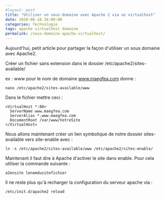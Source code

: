```yaml
---
#layout: post
title: "Utiliser un sous-domaine avec Apache 2 via un virtualhost"
date: 2020-06-18 16:00:00
categories: Technologie
tags: apache virtualhost domaine
permalink: /sous-domaine-apache-virtualhost/
---
```

Aujourd'hui, petit article pour partager la façon d'utiliser un sous domaine avec Apache2.

Créer un fichier sans extension dans le dossier /etc/apache2/sites-available/

ex : www pour le nom de domaine www.maegfea.com donne :

`nano /etc/apache2/sites-available/www`

Dans le fichier mettre ceci :

```
<VirtualHost *:80>
  ServerName www.maegfea.com
  ServerAlias *.www.maegfea.com
  DocumentRoot /var/www/VotreSite
</VirtualHost>
```

Nous allons maintenant créer un lien symbolique de notre dossier sites-available vers site-enable avec :

`ln -s /etc/apache2/sites-available/www /etc/apache2/sites-enable/`

Maintenant il faut dire à Apache d'activer le site dans enable.
Pour cela utiliser la commande suivante :

`a2ensite lenomdusitefichier`

Il ne reste plus qu'à recharger la configuration du serveur apache via :

`/etc/init.d/apache2 reload`
